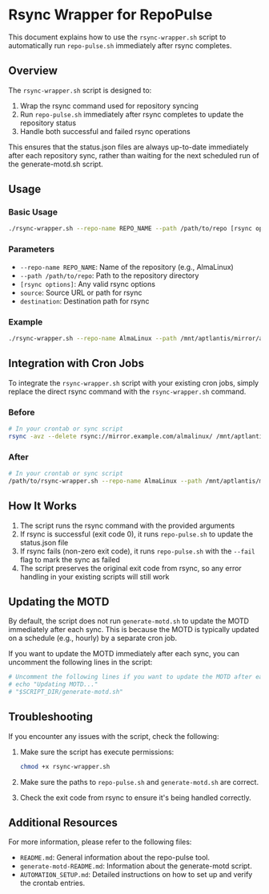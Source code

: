 # Rsync Wrapper for RepoPulse

This document explains how to use the `rsync-wrapper.sh` script to automatically run `repo-pulse.sh` immediately after rsync completes.

## Overview

The `rsync-wrapper.sh` script is designed to:

1. Wrap the rsync command used for repository syncing
2. Run `repo-pulse.sh` immediately after rsync completes to update the repository status
3. Handle both successful and failed rsync operations

This ensures that the status.json files are always up-to-date immediately after each repository sync, rather than waiting for the next scheduled run of the generate-motd.sh script.

## Usage

### Basic Usage

```bash
./rsync-wrapper.sh --repo-name REPO_NAME --path /path/to/repo [rsync options] source destination
```

### Parameters

- `--repo-name REPO_NAME`: Name of the repository (e.g., AlmaLinux)
- `--path /path/to/repo`: Path to the repository directory
- `[rsync options]`: Any valid rsync options
- `source`: Source URL or path for rsync
- `destination`: Destination path for rsync

### Example

```bash
./rsync-wrapper.sh --repo-name AlmaLinux --path /mnt/aptlantis/mirror/almalinux -avz --delete rsync://mirror.example.com/almalinux/ /mnt/aptlantis/mirror/almalinux/
```

## Integration with Cron Jobs

To integrate the `rsync-wrapper.sh` script with your existing cron jobs, simply replace the direct rsync command with the `rsync-wrapper.sh` command.

### Before

```bash
# In your crontab or sync script
rsync -avz --delete rsync://mirror.example.com/almalinux/ /mnt/aptlantis/mirror/almalinux/
```

### After

```bash
# In your crontab or sync script
/path/to/rsync-wrapper.sh --repo-name AlmaLinux --path /mnt/aptlantis/mirror/almalinux -avz --delete rsync://mirror.example.com/almalinux/ /mnt/aptlantis/mirror/almalinux/
```

## How It Works

1. The script runs the rsync command with the provided arguments
2. If rsync is successful (exit code 0), it runs `repo-pulse.sh` to update the status.json file
3. If rsync fails (non-zero exit code), it runs `repo-pulse.sh` with the `--fail` flag to mark the sync as failed
4. The script preserves the original exit code from rsync, so any error handling in your existing scripts will still work

## Updating the MOTD

By default, the script does not run `generate-motd.sh` to update the MOTD immediately after each sync. This is because the MOTD is typically updated on a schedule (e.g., hourly) by a separate cron job.

If you want to update the MOTD immediately after each sync, you can uncomment the following lines in the script:

```bash
# Uncomment the following lines if you want to update the MOTD after each sync
# echo "Updating MOTD..."
# "$SCRIPT_DIR/generate-motd.sh"
```

## Troubleshooting

If you encounter any issues with the script, check the following:

1. Make sure the script has execute permissions:
   ```bash
   chmod +x rsync-wrapper.sh
   ```

2. Make sure the paths to `repo-pulse.sh` and `generate-motd.sh` are correct.

3. Check the exit code from rsync to ensure it's being handled correctly.

## Additional Resources

For more information, please refer to the following files:

- `README.md`: General information about the repo-pulse tool.
- `generate-motd-README.md`: Information about the generate-motd script.
- `AUTOMATION_SETUP.md`: Detailed instructions on how to set up and verify the crontab entries.